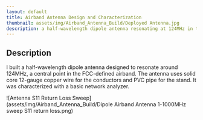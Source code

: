 ```yaml
---
layout: default
title: Airband Antenna Design and Characterization
thumbnail: assets/img/Airband_Antenna_Build/Deployed Antenna.jpg
description: a half-wavelength dipole antenna resonating at 124MHz in the commercial airband frequency range designed, built, and tested
---
```


## Description

I built a half-wavelength dipole antenna designed to resonate around 124MHz, a central point in the FCC-defined airband.
The antenna uses solid core 12-gauge copper wire for the conductors and PVC pipe for the stand. It was characterized with a basic network analyzer.

![Antenna S11 Return Loss Sweep](assets/img/Airband_Antenna_Build/Dipole Airband Antenna 1-1000MHz sweep S11 return loss.png)
